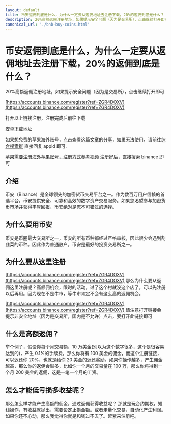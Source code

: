 ```yaml
---
layout: default
title: 币安返佣到底是什么，为什么一定要从返佣地址去注册下载，20%的返佣到底是什么？
description: 20%高额返佣注册地址，如果提示安全问题（因为是交易所），点击继续打开即可
canonical_url: './bnb-buy-coins.html'
---
```

# 币安返佣到底是什么，为什么一定要从返佣地址去注册下载，20%的返佣到底是什么？

20%高额返佣注册地址，如果提示安全问题（因为是交易所），点击继续打开即可

[https://accounts.binance.com/register?ref=ZGR4DOXV](https://accounts.binance.com/register?ref=ZGR4DOXV)

打开以上链接注册，注册完成后前往下载

[安卓下载地址](https://download-1306379396.file.myqcloud.com/pack/BNApp.apk)

如果想免费的苹果海外账号，[点击查看这篇文章的分享](./apple-id.html)，如果无法使用，请前往[综合搜索群](https://t.me/chineseSearchService) 直接回复 appid 即可.

[苹果需要注册海外苹果账号，注册方式参考视频](https://www.youtube.com/watch?v=oY396wEXzww)
注册好后，直接搜索 binance 即可
## 介绍

币安（Binance）是全球领先的加密货币交易平台之一。作为数百万用户信赖的首选平台，币安提供安全、可靠和高效的数字资产交易服务。如果您渴望参与加密货币市场并获得丰厚回报，币安绝对是您不可错过的选择。

## 为什么要用币安
币安是币圈最大交易所之一，币安的所有币种都经过严格审核，因此很少会遇到割韭菜的币种。因此作为普通散户，币安是最好的投资交易所之一。

## 为什么要从这里注册
[https://accounts.binance.com/register?ref=ZGR4DOXV](https://accounts.binance.com/register?ref=ZGR4DOXV)
那么为什么要从返佣这里注册呢？高额佣机会，限时的活动，过了这个村就没这个店了，可以先注册以后再用。因为现在不是牛市，等牛市肯定不会有这么高的返佣机会。

[https://accounts.binance.com/register?ref=ZGR4DOXV](https://accounts.binance.com/register?ref=ZGR4DOXV)
请注意打开链接会提示非安全地址（因为是交易所，国内是不允许）点击，要打开此链接即可

## 什么是高额返佣？
举个例子，假设你每个月交易额，10 万美金(别以为这个数字很多，这个是很容易达到的)，产生 0.1%的手续费，那么你将有 100 美金的佣金，而这个注册链接，可以返还你 20%，也就是给你 20 美金的返还奖励。如果你操作越多，产生佣金越高，那么你的返佣会越多，比如你一个月的交易量在 100 万，那么你将得到一个月 200 美金的返佣，这是一笔一个月的工资。

## 怎么才能低亏损多收益呢？
那么怎么样才能产生高额的佣金，通过返佣获得收益呢？
那就是玩合约期权，短线操作，有收益就抛出，需要设定止损金额。或者走量化交易，自动化产生利润。
如果你还不心动，那么我觉得你就是和钱过不去了。赶紧来注册吧。
